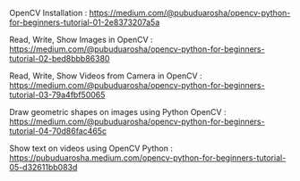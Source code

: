 OpenCV Installation : https://medium.com/@pubuduarosha/opencv-python-for-beginners-tutorial-01-2e8373207a5a

Read, Write, Show Images in OpenCV : https://medium.com/@pubuduarosha/opencv-python-for-beginners-tutorial-02-bed8bbb86380

Read, Write, Show Videos from Camera in OpenCV : https://medium.com/@pubuduarosha/opencv-python-for-beginners-tutorial-03-79a4fbf50065

Draw geometric shapes on images using Python OpenCV : https://medium.com/@pubuduarosha/opencv-python-for-beginners-tutorial-04-70d86fac465c

Show text on videos using OpenCV Python : https://pubuduarosha.medium.com/opencv-python-for-beginners-tutorial-05-d32611bb083d